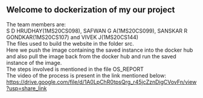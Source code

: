 ## Welcome to dockerization of my our project
The team members are:<br>
S D HRUDHAY(1MS20CS098), SAFWAN G A(1MS20CS099), SANSKAR R GONDKAR(1MS20CS107) and VIVEK J(1MS20CS144)<br>
The files used to build the website in the folder src.<br> 
Here we push the image containing the saved instance into the docker hub and also pull the image back from the docker hub and run the saved instance of the image.<br>
The steps involved is mentioned in the file OS_REPORT<br>
The video of the process is present in the link mentioned below:
https://drive.google.com/file/d/1A0LpChR0tpsQrg_r45jcZznDigCVovFn/view?usp=share_link 
